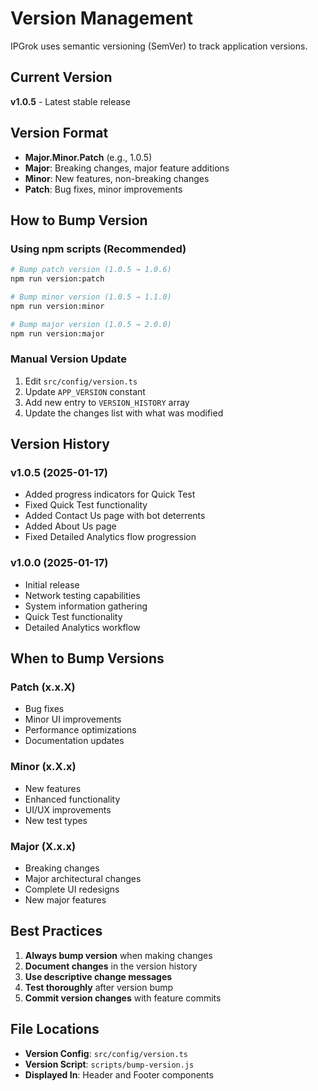 # Version Management

IPGrok uses semantic versioning (SemVer) to track application versions.

## Current Version

**v1.0.5** - Latest stable release

## Version Format

- **Major.Minor.Patch** (e.g., 1.0.5)
- **Major**: Breaking changes, major feature additions
- **Minor**: New features, non-breaking changes
- **Patch**: Bug fixes, minor improvements

## How to Bump Version

### Using npm scripts (Recommended)

```bash
# Bump patch version (1.0.5 → 1.0.6)
npm run version:patch

# Bump minor version (1.0.5 → 1.1.0)
npm run version:minor

# Bump major version (1.0.5 → 2.0.0)
npm run version:major
```

### Manual Version Update

1. Edit `src/config/version.ts`
2. Update `APP_VERSION` constant
3. Add new entry to `VERSION_HISTORY` array
4. Update the changes list with what was modified

## Version History

### v1.0.5 (2025-01-17)
- Added progress indicators for Quick Test
- Fixed Quick Test functionality
- Added Contact Us page with bot deterrents
- Added About Us page
- Fixed Detailed Analytics flow progression

### v1.0.0 (2025-01-17)
- Initial release
- Network testing capabilities
- System information gathering
- Quick Test functionality
- Detailed Analytics workflow

## When to Bump Versions

### Patch (x.x.X)
- Bug fixes
- Minor UI improvements
- Performance optimizations
- Documentation updates

### Minor (x.X.x)
- New features
- Enhanced functionality
- UI/UX improvements
- New test types

### Major (X.x.x)
- Breaking changes
- Major architectural changes
- Complete UI redesigns
- New major features

## Best Practices

1. **Always bump version** when making changes
2. **Document changes** in the version history
3. **Use descriptive change messages**
4. **Test thoroughly** after version bump
5. **Commit version changes** with feature commits

## File Locations

- **Version Config**: `src/config/version.ts`
- **Version Script**: `scripts/bump-version.js`
- **Displayed In**: Header and Footer components
